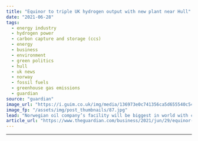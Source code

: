 ```yaml
---
title: "Equinor to triple UK hydrogen output with new plant near Hull"
date: "2021-06-28"
tags: 
  - energy industry
  - hydrogen power
  - carbon capture and storage (ccs)
  - energy
  - business
  - environment
  - green politics
  - hull
  - uk news
  - norway
  - fossil fuels
  - greenhouse gas emissions
  - guardian
source: "guardian"
image_url: "https://i.guim.co.uk/img/media/136973e0c741356ca5d655540c546e666412c0e2/0_177_3500_2100/master/3500.jpg?width=460&quality=85&auto=format&fit=max&s=9c238f12643350bc67df1ba8d2e2bccd"
image_fp: "/assets/img/post_thumbnails/87.jpg"
lead: "Norwegian oil company’s facility will be biggest in world with carbon capture and storage technology Norway’s state oil company Equinor will triple its UK hydrogen output, after setting out plans to build the world’s biggest hydrogen production plant..."
article_url: "https://www.theguardian.com/business/2021/jun/29/equinor-to-triple-uk-hydrogen-output-with-new-plant-near-hull"
---
```


---
